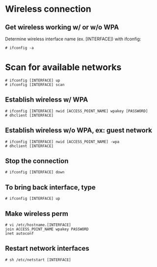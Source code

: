# Wireless connection
## Get wireless working w/ or w/o WPA
Determine wireless interface name (ex. [INTERFACE]) with ifconfig:
```shell
# ifconfig -a
```

# Scan for available networks
```shell
# ifconfig [INTERFACE] up
# ifconfig [INTERFACE] scan
```

## Establish wireless w/ WPA
```shell
# ifconfig [INTERFACE] nwid [ACCESS_POINT_NAME] wpakey [PASSWORD]
# dhclient [INTERFACE]
```

## Establish wireless w/o WPA, ex: guest network
```shell
# ifconfig [INTERFACE] nwid [ACCESS_POINT_NAME] -wpa
# dhclient [INTERFACE]
```

## Stop the connection
```shell
# ifconfig [INTERFACE] down
```

## To bring back interface, type
```shell
# ifconfig [INTERFACE] up
```

## Make wireless perm
```shell
# vi /etc/hostname.[INTERFACE]
join ACCESS_POINT_NAME wpakey PASSWORD
inet autoconf
```

## Restart network interfaces
```shell
# sh /etc/netstart [INTERFACE]
```